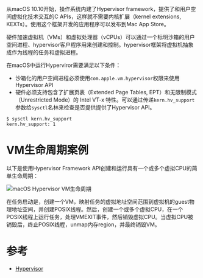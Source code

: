 从macOS 10.10开始，操作系统内建了Hypervisor framework，提供了和用户空间虚拟化技术交互的C APIs，这样就不需要内核扩展（kernel extensions, KEXTs）。使用这个框架开发的应用程序可以发布到Mac App Store。

硬件加速虚拟机（VMs）和虚拟处理器（vCPUs）可以通过一个标明沙箱的用户空间进程、hypervisor客户程序用来创建和控制。hypervisor框架将虚拟机抽象成作为线程的任务和虚拟进程。

在macOS中运行Hyperviror需要满足以下条件：

* 沙箱化的用户空间进程必须使用`com.apple.vm.hypervisor`权限来使用Hypervisor API
* 硬件必须支持包含了扩展页表（Extended Page Tables, EPT）和无限制模式（Unrestricted Mode）的 Intel VT-x 特性。可以通过传递`kern.hv_support`参数给`sysctl`名林来检查是否提供提供了Hypervisor API。

```
$ sysctl kern.hv_support
kern.hv_support: 1
```

# VM生命周期案例

以下是使用Hypervisor Framework API创建和运行具有一个或多个虚拟CPU的简单生命周期：

![macOS Hypervisor VM生命周期](../../../img/virtual/bhyve/macos/macos_hypervisor_vm_life_cycle.png)

在任务启动是，创建一个VM，映射任务的虚拟地址空间范围到虚拟机的guest物理地址空间，并创建POSIX线程。然后，创建一个或多个虚拟CPU，在一个POSIX线程上运行任务，处理VMEXIT事件，然后销毁虚拟CPU。当虚拟CPU被销毁后，终止POSIX线程，unmap内存region，并最终销毁VM。

# 参考

* [Hypervisor](https://developer.apple.com/documentation/hypervisor)